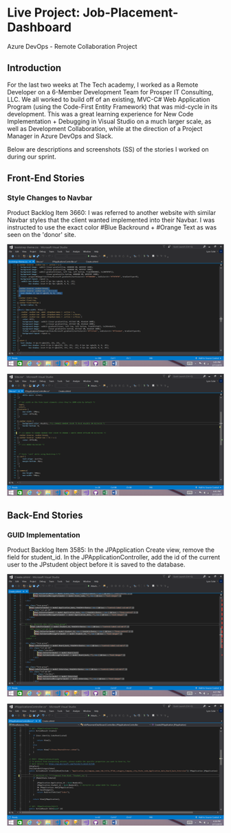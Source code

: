 # Live Project: Job-Placement-Dashboard
Azure DevOps - Remote Collaboration Project

## Introduction
For the last two weeks at The Tech academy, I worked as a Remote Developer on a 6-Member Development Team for Prosper IT Consulting, LLC. We all worked to build off of an existing, MVC-C# Web Application Program (using the Code-First Entity Framework) that was mid-cycle in its development. This was a great learning experience for New Code Implementation + Debugging in Visual Studio on a much larger scale, as well as Development Collaboration, while at the direction of a Project Manager in Azure DevOps and Slack. 

Below are descriptions and screenshots (SS) of the stories I worked on during our sprint.

## Front-End Stories
### Style Changes to Navbar

Product Backlog Item 3660: 
I was referred to another website with similar Navbar styles that the client wanted implemented into their Navbar. I was instructed to use the exact color #Blue Backround + #Orange Text as was seen on the 'donor' site.

![alt text](Screenshot_bootstrap-theme.png "bootstrap-theme.css")

![alt text](Screenshot_Navbar2.png "Site.css")

## Back-End Stories
### GUID Implementation

Product Backlog Item 3585: 
In the JPApplication Create view, remove the field for student_id. In the JPApplicationController, add the id of the current user to the JPstudent object before it is saved to the database.

![alt text](Screenshot_Create.png "Create.cshtml")

![alt text](Screenshot_Student_id_GUID.png "JPApplicationsController.cs")




